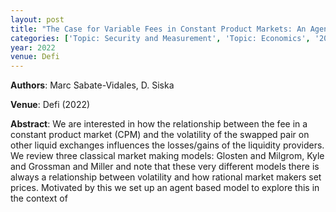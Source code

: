 ```yaml
---
layout: post
title: "The Case for Variable Fees in Constant Product Markets: An Agent Based Simulation"
categories: ['Topic: Security and Measurement', 'Topic: Economics', '2022', 'Venue: Defi']
year: 2022
venue: Defi
---
```

**Authors**: Marc Sabate-Vidales, D. Siska

**Venue**: Defi (2022)

**Abstract**: We are interested in how the relationship between the fee in a constant product market (CPM) and the volatility of the swapped pair on other liquid exchanges influences the losses/gains of the liquidity providers. We review three classical market making models: Glosten and Milgrom, Kyle and Grossman and Miller and note that these very different models there is always a relationship between volatility and how rational market makers set prices. Motivated by this we set up an agent based model to explore this in the context of
